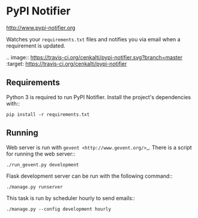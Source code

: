 PyPI Notifier
=============

http://www.pypi-notifier.org

Watches your ``requirements.txt`` files and notifies you via email when
a requirement is updated.

.. image:: https://travis-ci.org/cenkalti/pypi-notifier.svg?branch=master
    :target: https://travis-ci.org/cenkalti/pypi-notifier

Requirements
------------

Python 3 is required to run PyPI Notifier. Install the project's dependencies
with::

    pip install -r requirements.txt

Running
-------

Web server is run with `gevent <http://www.gevent.org/>`_.
There is a script for running the web server::

    ./run_gevent.py development

Flask development server can be run with the following command::

    ./manage.py runserver

This task is run by scheduler hourly to send emails::

    ./manage.py --config development hourly
